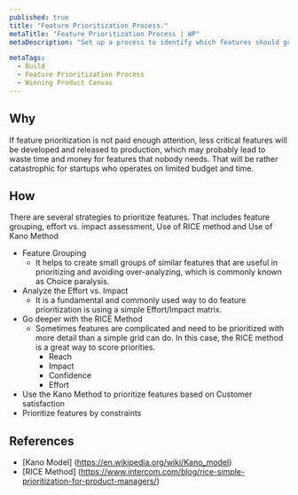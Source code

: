 ```yaml
---
published: true
title: "Feature Prioritization Process."
metaTitle: "Feature Prioritization Process | WP"
metaDescription: "Set up a process to identify which features should go first. Specify the process to revisit the product roadmap as new knowledge becomes available."

metaTags:
  - Build
  - Feature Prioritization Process
  - Winning Product Canvas
---
```


## Why
If feature prioritization is not paid enough attention, less critical features will be developed and released to production, which may probably lead to waste time and money for features that nobody needs. That will be rather catastrophic for startups who operates on limited budget and time.

## How
There are several strategies to prioritize features. That includes feature grouping, effort vs. impact assessment, Use of RICE method and Use of Kano Method 

- Feature Grouping
  - It helps to create small groups of similar features that are useful in prioritizing and avoiding over-analyzing, which is commonly known as Choice paralysis.
- Analyze the Effort vs. Impact
  - It is a fundamental and commonly used way to do feature prioritization is using a simple Effort/Impact matrix.
- Go deeper with the RICE Method
  - Sometimes features are complicated and need to be prioritized with more detail than a simple grid can do. In this case, the RICE method is a great way to score priorities.
    - Reach
    - Impact
    - Confidence
    - Effort
- Use the Kano Method to prioritize features based on Customer satisfaction
- Prioritize features by constraints

## References
- [Kano Model] (https://en.wikipedia.org/wiki/Kano_model)
- [RICE Method] (https://www.intercom.com/blog/rice-simple-prioritization-for-product-managers/)
